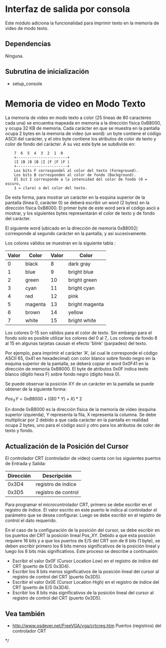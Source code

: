 # Interfaz de salida por consola

Este módulo adiciona la funcionalidad para imprimir texto en la memoria de
video de modo texto.

## Dependencias
Ninguna.

## Subrutina de inicialización
- setup_console


# Memoria de video en Modo Texto

La memoria de video en modo texto a color (25 líneas de 80 caracteres cada una)
se encuentra mapeada en memoria a la dirección física 0xB8000, y ocupa 32 KB de 
memoria. Cada carácter en que se muestra en la pantalla ocupa 2 bytes en la 
memoria de video (un word): un byte contiene el código ASCII del carácter, y 
el otro byte contiene los atributos de color de texto y color de fondo del 
carácter.  A su vez este byte se subdivide en:

        7  6  5  4  3  2  1  0    
        +-----------------------+
        |I |B |B |B |I |F |F |F |
        +-----------------------+
        Los bits F correspondel al color del texto (Foreground).
        Los bits B corresponden al color de fondo (Background).
        El bit I corresponde a la intensidad del color de fondo (0 = oscuro,
        1 = claro) o del color del texto.

De esta forma, para mostrar un carácter en la esquina superior de la pantalla 
(línea 0, carácter 0) se deberá escribir un word (2 bytes) en la dirección
física 0xB8000. El primer byte de este word será el código ascii a mostrar, y 
los siguientes bytes representarán el color de texto y de fondo del carácter.  

El siguiente word (ubicado en la dirección de memoria 0xB8002) corresponde al 
segundo carácter en la pantalla, y así sucesivamente.

Los colores válidos se muestran en la siguiente tabla :

| Valor | Color |  Valor |  Color |
| ---- | ---- |  ---- |  ---- |
| 0 |     black |  8     |  dark gray |
| 1 |     blue  |  9     |  bright blue |
| 2 |     green |  10    |  bright green |
| 3 |     cyan  |  11    |  bright cyan |
| 4 |     red   |  12    |  pink |
| 5 |     magenta| 13    |  bright magenta |
| 6 |     brown  | 14    |  yellow |
| 7 |    white   | 15    |  bright white |

Los colores 0-15 son válidos para el color de texto. Sin embargo para el fondo 
solo es posible utilizar los colores del 0 al 7,. Los colores de fondo  8 al 15
en algunas tarjetas causan el efecto 'blink' (parpadeo) del texto. 

Por ejemplo, para imprimir el carácter 'A', (al cual le corresponde el código 
ASCII 65, 0x41 en hexadecimal) con color blanco sobre fondo negro en la esquina
superior de la pantalla, se deberá copiar el word 0x0F41 en la dirección de 
memoria 0xB8000. El byte de atributos 0x0F indica texto blanco (dígito hexa F) 
sobre fondo negro (dígito hexa 0).

Se puede observar la posición XY de un carácter en la pantalla se puede obtener
de la siguiente forma:

$Pos_XY = 0xB8000 + ((80*Y) + X) *2$

En donde 0xB8000 es la dirección física de la memoria de video (esquina superior
izquierda), Y representa la fila, X representa la columna. Se debe multiplicar
por 2 debido a que cada carácter en la pantalla en realidad ocupa 2 bytes,
uno para el código ascii y otro para los atributos de color de texto y fondo.

## Actualización de la Posición del Cursor

El controlador CRT (controlador de video) cuenta con los siguientes puertos de 
Entrada y Salida:

| Dirección |  Descripción |
|-----------|--------------|
|  0x3D4   | registro de índice |
|  0x3D5   | registro de control |

Para programar el microcontrolador CRT, primero se debe escribir en el 
registro de índice. El valor escrito en este puerto le indica al controlador
el parámetro que se desea configurar. Luego se debe escribir en el registro
de control el dato requerido.

En el caso de la configuración de la posición del cursor, se debe escribir en
los puertos del CRT la posición lineal Pos_XY. Debido a que esta posición 
requiere 16 bits y a que los puertos de E/S del CRT son de 8 bits (1 byte), 
se deben escribir primero los 8 bits menos significativos de la posición lineal
y luego los 8 bits más significativos. Este proceso se describe a continuaión:

- Escribir el valor 0x0F (Cursor Location Low) en el registro de índice del 
   CRT (puerto de E/S 0x3D4).
- Escribir los 8 bits menos significativos de la posición lineal del cursor
   al registro de control del CRT (puerto 0x3D5).
- Escribir el valor 0x0E (Cursor Location High) en el registro de índice del 
   CRT (puerto de E/S 0x3D4).
- Escribir los 8 bits más significativos de la posición lineal del cursor
   al registro de control del CRT (puerto 0x3D5). 

## Vea también 
- http://www.osdever.net/FreeVGA/vga/crtcreg.htm Puertos (registros) del
  controlador CRT

*/

